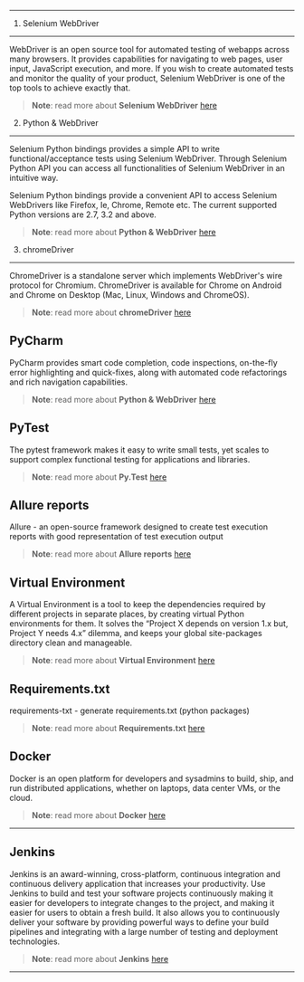 ----------

1. Selenium WebDriver
-------------

WebDriver is an open source tool for automated testing of webapps across many browsers. It provides capabilities for navigating to web pages, user input, JavaScript execution, and more.  If you wish to create automated tests and monitor the quality of your product,  Selenium WebDriver is one of the top tools to achieve exactly that. 

> **Note**:  read more about **Selenium WebDriver** [here](http://www.seleniumhq.org/docs/03_webdriver.jsp)

2. Python & WebDriver
-------------

Selenium Python bindings provides a simple API to write functional/acceptance tests using Selenium WebDriver. Through Selenium Python API you can access all functionalities of Selenium WebDriver in an intuitive way.

Selenium Python bindings provide a convenient API to access Selenium WebDrivers like Firefox, Ie, Chrome, Remote etc. The current supported Python versions are 2.7, 3.2 and above. 

> **Note**:  read more about **Python & WebDriver** [here](http://selenium-python.readthedocs.io/api.html)

3. chromeDriver
-------------

ChromeDriver is a standalone server which implements WebDriver's wire protocol for Chromium. ChromeDriver is available for Chrome on Android and Chrome on Desktop (Mac, Linux, Windows and ChromeOS).  

> **Note**:  read more about **chromeDriver** [here](https://sites.google.com/a/chromium.org/chromedriver/)

PyCharm
-------------

PyCharm provides smart code completion, code inspections, on-the-fly error highlighting and quick-fixes, along with automated code refactorings and rich navigation capabilities.

> **Note**:  read more about **Python & WebDriver** [here](http://selenium-python.readthedocs.io/api.html)

PyTest
-------------

The pytest framework makes it easy to write small tests, yet scales to support complex functional testing for applications and libraries.

> **Note**:  read more about **Py.Test** [here](http://doc.pytest.org/en/latest/)

Allure reports
-------------

Allure - an open-source framework designed to create test execution reports with good representation of test execution output

> **Note**:  read more about **Allure reports** [here](http://allure.qatools.ru/)


Virtual Environment
-------------

A Virtual Environment is a tool to keep the dependencies required by different projects in separate places, by creating virtual Python environments for them. It solves the “Project X depends on version 1.x but, Project Y needs 4.x” dilemma, and keeps your global site-packages directory clean and manageable.

> **Note**:  read more about **Virtual Environment** [here](http://docs.python-guide.org/en/latest/dev/virtualenvs/)

Requirements.txt
-------------

requirements-txt - generate requirements.txt (python packages)

> **Note**:  read more about **Requirements.txt** [here](https://pypi.python.org/pypi/requirements-txt)


Docker
-------------

Docker is an open platform for developers and sysadmins to build, ship, and run distributed applications, whether on laptops, data center VMs, or the cloud.

> **Note**:  read more about **Docker** [here](https://www.docker.com/what-docker)

----------


Jenkins
-------------

Jenkins is an award-winning, cross-platform, continuous integration and continuous delivery application that increases your productivity. Use Jenkins to build and test your software projects continuously making it easier for developers to integrate changes to the project, and making it easier for users to obtain a fresh build. It also allows you to continuously deliver your software by providing powerful ways to define your build pipelines and integrating with a large number of testing and deployment technologies.

> **Note**:  read more about **Jenkins** [here](https://wiki.jenkins-ci.org/display/JENKINS/Meet+Jenkins)

----------
